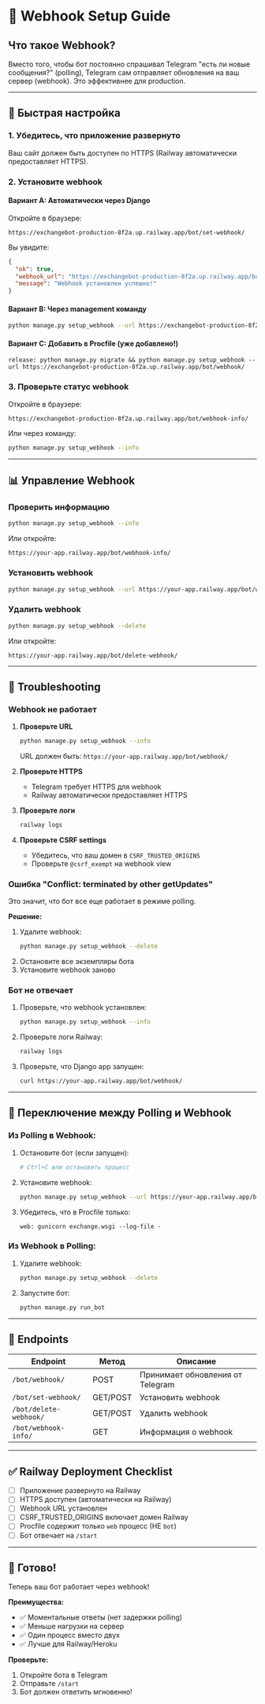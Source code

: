 # 🔗 Webhook Setup Guide

## Что такое Webhook?

Вместо того, чтобы бот постоянно спрашивал Telegram "есть ли новые сообщения?" (polling), 
Telegram сам отправляет обновления на ваш сервер (webhook). Это эффективнее для production.

---

## 🚀 Быстрая настройка

### 1. Убедитесь, что приложение развернуто

Ваш сайт должен быть доступен по HTTPS (Railway автоматически предоставляет HTTPS).

### 2. Установите webhook

#### Вариант A: Автоматически через Django

Откройте в браузере:
```
https://exchangebot-production-8f2a.up.railway.app/bot/set-webhook/
```

Вы увидите:
```json
{
  "ok": true,
  "webhook_url": "https://exchangebot-production-8f2a.up.railway.app/bot/webhook/",
  "message": "Webhook установлен успешно!"
}
```

#### Вариант B: Через management команду

```bash
python manage.py setup_webhook --url https://exchangebot-production-8f2a.up.railway.app/bot/webhook/
```

#### Вариант C: Добавить в Procfile (уже добавлено!)

```
release: python manage.py migrate && python manage.py setup_webhook --url https://exchangebot-production-8f2a.up.railway.app/bot/webhook/
```

### 3. Проверьте статус webhook

Откройте в браузере:
```
https://exchangebot-production-8f2a.up.railway.app/bot/webhook-info/
```

Или через команду:
```bash
python manage.py setup_webhook --info
```

---

## 📊 Управление Webhook

### Проверить информацию
```bash
python manage.py setup_webhook --info
```

Или откройте:
```
https://your-app.railway.app/bot/webhook-info/
```

### Установить webhook
```bash
python manage.py setup_webhook --url https://your-app.railway.app/bot/webhook/
```

### Удалить webhook
```bash
python manage.py setup_webhook --delete
```

Или откройте:
```
https://your-app.railway.app/bot/delete-webhook/
```

---

## 🔧 Troubleshooting

### Webhook не работает

1. **Проверьте URL**
   ```bash
   python manage.py setup_webhook --info
   ```
   
   URL должен быть: `https://your-app.railway.app/bot/webhook/`

2. **Проверьте HTTPS**
   - Telegram требует HTTPS для webhook
   - Railway автоматически предоставляет HTTPS

3. **Проверьте логи**
   ```bash
   railway logs
   ```

4. **Проверьте CSRF settings**
   - Убедитесь, что ваш домен в `CSRF_TRUSTED_ORIGINS`
   - Проверьте `@csrf_exempt` на webhook view

### Ошибка "Conflict: terminated by other getUpdates"

Это значит, что бот все еще работает в режиме polling. 

**Решение:**
1. Удалите webhook:
   ```bash
   python manage.py setup_webhook --delete
   ```
2. Остановите все экземпляры бота
3. Установите webhook заново

### Бот не отвечает

1. Проверьте, что webhook установлен:
   ```bash
   python manage.py setup_webhook --info
   ```

2. Проверьте логи Railway:
   ```bash
   railway logs
   ```

3. Проверьте, что Django app запущен:
   ```bash
   curl https://your-app.railway.app/bot/webhook/
   ```

---

## 🔄 Переключение между Polling и Webhook

### Из Polling в Webhook:

1. Остановите бот (если запущен):
   ```bash
   # Ctrl+C или остановить процесс
   ```

2. Установите webhook:
   ```bash
   python manage.py setup_webhook --url https://your-app.railway.app/bot/webhook/
   ```

3. Убедитесь, что в Procfile только:
   ```
   web: gunicorn exchange.wsgi --log-file -
   ```

### Из Webhook в Polling:

1. Удалите webhook:
   ```bash
   python manage.py setup_webhook --delete
   ```

2. Запустите бот:
   ```bash
   python manage.py run_bot
   ```

---

## 📝 Endpoints

| Endpoint | Метод | Описание |
|----------|-------|----------|
| `/bot/webhook/` | POST | Принимает обновления от Telegram |
| `/bot/set-webhook/` | GET/POST | Установить webhook |
| `/bot/delete-webhook/` | GET/POST | Удалить webhook |
| `/bot/webhook-info/` | GET | Информация о webhook |

---

## ✅ Railway Deployment Checklist

- [ ] Приложение развернуто на Railway
- [ ] HTTPS доступен (автоматически на Railway)
- [ ] Webhook URL установлен
- [ ] CSRF_TRUSTED_ORIGINS включает домен Railway
- [ ] Procfile содержит только `web` процесс (НЕ `bot`)
- [ ] Бот отвечает на `/start`

---

## 🎉 Готово!

Теперь ваш бот работает через webhook! 

**Преимущества:**
- ✅ Моментальные ответы (нет задержки polling)
- ✅ Меньше нагрузки на сервер
- ✅ Один процесс вместо двух
- ✅ Лучше для Railway/Heroku

**Проверьте:**
1. Откройте бота в Telegram
2. Отправьте `/start`
3. Бот должен ответить мгновенно!
